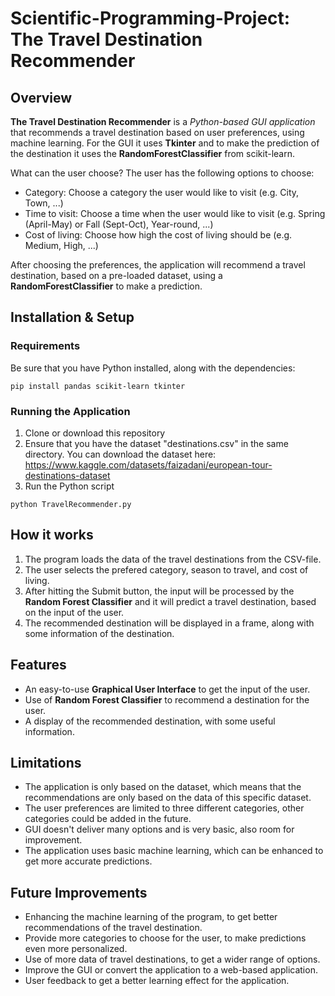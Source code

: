 # Scientific-Programming-Project: The Travel Destination Recommender

## Overview
__The Travel Destination Recommender__ is a _Python-based GUI application_ that recommends a travel destination based on user preferences, using machine learning. For the GUI it uses __Tkinter__ and to make the prediction of the destination it uses the __RandomForestClassifier__ from scikit-learn.

What can the user choose? The user has the following options to choose:

- Category: Choose a category the user would like to visit (e.g. City, Town, ...)
- Time to visit: Choose a time when the user would like to visit (e.g. Spring (April-May) or Fall (Sept-Oct), Year-round, ...)
- Cost of living: Choose how high the cost of living should be (e.g. Medium, High, ...)

After choosing the preferences, the application will recommend a travel destination, based on a pre-loaded dataset, using a __RandomForestClassifier__ to make a prediction.


## Installation & Setup
### Requirements
Be sure that you have Python installed, along with the dependencies:
```
pip install pandas scikit-learn tkinter
```
### Running the Application
1. Clone or download this repository
2. Ensure that you have the dataset "destinations.csv" in the same directory. You can download the dataset here: https://www.kaggle.com/datasets/faizadani/european-tour-destinations-dataset
3. Run the Python script
```
python TravelRecommender.py
```

## How it works
1. The program loads the data of the travel destinations from the CSV-file.
2. The user selects the prefered category, season to travel, and cost of living.
3. After hitting the Submit button, the input will be processed by the __Random Forest Classifier__ and it will predict a travel destination, based on the input of the user.
4. The recommended destination will be displayed in a frame, along with some information of the destination.


## Features
- An easy-to-use __Graphical User Interface__ to get the input of the user.
- Use of __Random Forest Classifier__ to recommend a destination for the user.
- A display of the recommended destination, with some useful information.


## Limitations
- The application is only based on the dataset, which means that the recommendations are only based on the data of this specific dataset.
- The user preferences are limited to three different categories, other categories could be added in the future.
- GUI doesn't deliver many options and is very basic, also room for improvement.
- The application uses basic machine learning, which can be enhanced to get more accurate predictions.


## Future Improvements
- Enhancing the machine learning of the program, to get better recommendations of the travel destination.
- Provide more categories to choose for the user, to make predictions even more personalized.
- Use of more data of travel destinations, to get a wider range of options.
- Improve the GUI or convert the application to a web-based application.
- User feedback to get a better learning effect for the application.
